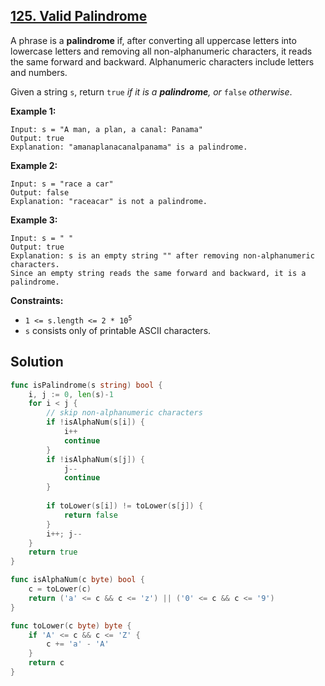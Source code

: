 ## [125. Valid Palindrome](https://leetcode.com/problems/valid-palindrome/)


A phrase is a **palindrome** if, after converting all uppercase letters into lowercase letters and removing all non-alphanumeric characters, it reads the same forward and backward. Alphanumeric characters include letters and numbers.

Given a string `s`, return `true` _if it is a **palindrome**, or_ `false` _otherwise_.

**Example 1:**

```
Input: s = "A man, a plan, a canal: Panama"
Output: true
Explanation: "amanaplanacanalpanama" is a palindrome.
```

**Example 2:**

```
Input: s = "race a car"
Output: false
Explanation: "raceacar" is not a palindrome.
```

**Example 3:**

```
Input: s = " "
Output: true
Explanation: s is an empty string "" after removing non-alphanumeric characters.
Since an empty string reads the same forward and backward, it is a palindrome.
```

**Constraints:**

*   <code>1 <= s.length <= 2 * 10<sup>5</sup></code>
*   `s` consists only of printable ASCII characters.



## Solution

```go
func isPalindrome(s string) bool {
    i, j := 0, len(s)-1
    for i < j {
        // skip non-alphanumeric characters
        if !isAlphaNum(s[i]) {
            i++
            continue
        }
        if !isAlphaNum(s[j]) {
            j--
            continue
        }
        
        if toLower(s[i]) != toLower(s[j]) {
            return false
        }
        i++; j--
    }
    return true
}

func isAlphaNum(c byte) bool {
    c = toLower(c)
    return ('a' <= c && c <= 'z') || ('0' <= c && c <= '9')
}

func toLower(c byte) byte {
    if 'A' <= c && c <= 'Z' {
        c += 'a' - 'A'
    }
    return c
}
```